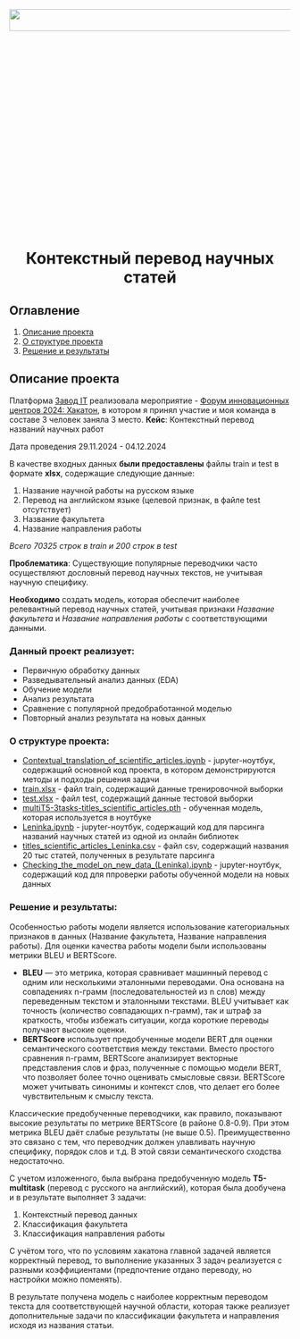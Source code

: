 <img src=https://s9.travelask.ru/uploads/post/000/020/141/main_image/facebook-f5a1973dacfb009d1f93161d2a5cddd5.jpg width=700px height=10%>

# <center> Контекстный перевод научных статей
  
## Оглавление
1. [Описание проекта](#описание-проекта)
2. [О структуре проекта](#о-структуре-проекта)
3. [Решение и результаты](#решение-и-результаты)


## Описание проекта
Платформа [Завод IT](https://zavodit.ru/) реализовала мероприятие - [Форум инновационных центров 2024: Хакатон](https://zavodit.ru/ru/calendar/event/64), в котором я принял участие и моя команда в составе 3 человек заняла 3 место. 
**Кейс**: Контекстный перевод названий научных работ

Дата проведения
29.11.2024 - 04.12.2024

В качестве входных данных  **были предоставлены** файлы train и test в формате **xlsx**, содержащие следующие данные:
1. Название научной работы на русском языке
2. Перевод на английском языке (целевой признак, в файле test отсутствует)
3. Название факультета
4. Название направления работы
   
*Всего 70325 строк в train и 200 строк в test*
   
**Проблематика**: Существующие популярные переводчики часто осуществляют дословный перевод научных текстов, не учитывая научную специфику.

**Необходимо** создать модель, которая обеспечит наиболее релевантный перевод научных статей, учитывая признаки *Название факультета* и *Название направления работы* с соответствующими данными.

### Данный проект реализует:
* Первичную обработку данных
* Разведывательный анализ данных (EDA)
* Обучение модели
* Анализ результата
* Сравнение с популярной предобработанной моделью
* Повторный анализ результата на новых данных

### О структуре проекта:
* [Contextual_translation_of_scientific_articles.ipynb](Contextual_translation_of_scientific_articles.ipynb) - jupyter-ноутбук, содержащий основной код проекта, в котором демонстрируются методы и подходы решения задачи
* [train.xlsx](train.xlsx) - файл train, содержащий данные тренировочной выборки
* [test.xlsx](test.xlsx) - файл test, содержащий данные тестовой выборки
* [multiT5-3tasks-titles_scientific_articles.pth](https://drive.google.com/file/d/1s7xSJ-D5QSvd1UIg7KExHXi1tDNXvVZg/view?usp=drive_link) - обученная модель, которая используется в ноутбуке
* [Leninka.ipynb](Leninka.ipynb) - jupyter-ноутбук, содержащий код для парсинга названий научных статей из одной из онлайн библиотек
* [titles_scientific_articles_Leninka.csv](titles_scientific_articles_Leninka.csv) - файл csv, содержащий названия 20 тыс статей, полученных в результате парсинга
* [Checking_the_model_on_new_data_(Leninka).ipynb](Checking_the_model_on_new_data_(Leninka).ipynb) - jupyter-ноутбук, содержащий код для ппроверки работы обученной модели на новых данных

### Решение и результаты:
Особенностью работы модели является использование категориальных признаков в данных (Название факультета, Название направления работы). Для оценки качества работы модели были использованы метрики BLEU и BERTScore. 
  - **BLEU** — это метрика, которая сравнивает машинный перевод с одним или несколькими эталонными переводами. Она основана на совпадениях n-грамм (последовательностей из n слов) между переведенным текстом и эталонными текстами. BLEU учитывает как точность (количество совпадающих n-грамм), так и штраф за краткость, чтобы избежать ситуации, когда короткие переводы получают высокие оценки.
  - **BERTScore** использует предобученные модели BERT для оценки семантического соответствия между текстами. Вместо простого сравнения n-грамм, BERTScore анализирует векторные представления слов и фраз, полученные с помощью модели BERT, что позволяет более точно оценивать смысловые связи. BERTScore может учитывать синонимы и контекст слов, что делает его более чувствительным к смыслу текста.

Классические предобученные переводчики, как правило, показывают высокие результаты по метрике BERTScore (в районе 0.8-0.9). При этом метрика BLEU даёт слабые результаты (не выше 0.5). Преимущественно это связано с тем, что переводчик должен улавливать научную специфику, порядок слов и т.д. В этой связи семантического сходства недостаточно. 

С учетом изложенного, была выбрана предобученную модель **T5-multitask** (перевод с русского на английский), которая была дообучена и в результате выполняет 3 задачи:
1. Контекстный перевод данных
2. Классификация факультета
3. Классификация направления работы

С учётом того, что по условиям хакатона главной задачей является корректный перевод, то выполнение указанных 3 задач реализуется с разными коэффициентами (предпочтение отдано переводу, но настройки можно поменять).

В результате получена модель с наиболее корректным переводом текста для соответствующей научной области, которая также реализует дополнительные задачи по классификации факультета и направления исходя из названия статьи.
